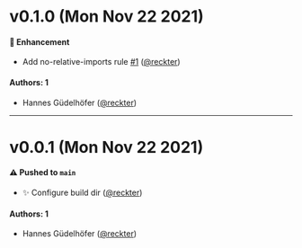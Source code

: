# v0.1.0 (Mon Nov 22 2021)

#### 🚀 Enhancement

-   Add no-relative-imports rule [#1](https://github.com/opencreek/eslint-plugin-opencreek/pull/1) ([@reckter](https://github.com/reckter))

#### Authors: 1

-   Hannes Güdelhöfer ([@reckter](https://github.com/reckter))

---

# v0.0.1 (Mon Nov 22 2021)

#### ⚠️ Pushed to `main`

-   :sparkles: Configure build dir ([@reckter](https://github.com/reckter))

#### Authors: 1

-   Hannes Güdelhöfer ([@reckter](https://github.com/reckter))
